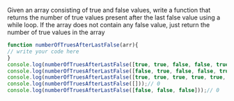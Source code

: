 Given an array consisting of true and false values, write a function that returns 
the number of true values present after the last false value using a while loop.
If the array does not contain any false value, just return the number of true values in the array
```js
function numberOfTruesAfterLastFalse(arr){
// write your code here
}
console.log(numberOfTruesAfterLastFalse([true, true, false, false, true, true]));// 2
console.log(numberOfTruesAfterLastFalse([false, true, false, false, true, false]));// 0
console.log(numberOfTruesAfterLastFalse([true, true, true, true, true, true]));// 6
console.log(numberOfTruesAfterLastFalse([]));// 0
console.log(numberOfTruesAfterLastFalse([false, false, false]));// 0
```
